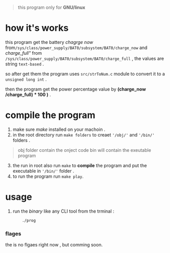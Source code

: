> this program only for **GNU/linux**


# how it's works
this program get the battery *chagrge now* from`/sys/class/power_supply/BAT0/subsystem/BAT0/charge_now` and *charge_full"* from `/sys/class/power_supply/BAT0/subsystem/BAT0/charge_full` , the values are string `text-based` .

so after get them the program uses `src/strToNum.c` module to convert it to a `unsigned long int` .

then the program get the power percentage value by **(charge_now /charge_full) * 100 )** .

# compile the program
1. make sure *make* installed on your machoin .
2. in the root directory run `make folders` to creaet `'/obj/'` and `'/bin/'` folders .
> obj folder contain the onject code
> bin will contain the exeutable program
3. the run in root also run `make` to **compile** the program and put the executable in `'/bin/'` folder .
4. to run the program run `make play`.
# usage
1. run the *binary* like any CLI tool from the trminal :
    ```bash
        ./prog
    ```
### flages
the is no flgaes right now , but comming soon.
